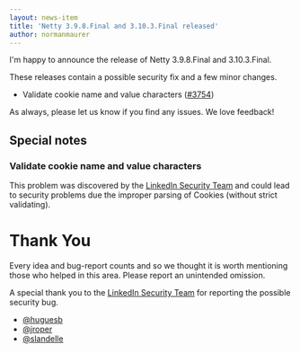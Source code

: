 ```yaml
---
layout: news-item
title: 'Netty 3.9.8.Final and 3.10.3.Final released'
author: normanmaurer
---
```


I'm happy to announce the release of Netty 3.9.8.Final and 3.10.3.Final.

These releases contain a possible security fix and a few minor changes.

* Validate cookie name and value characters ([#3754](https://github.com/netty/netty/pull/3754))

As always, please let us know if you find any issues. We love feedback!

## Special notes

### Validate cookie name and value characters

This problem was discovered by the [LinkedIn Security Team](https://www.linkedin.com) and could lead to security
problems due the improper parsing of Cookies (without strict validating).

# Thank You

Every idea and bug-report counts and so we thought it is worth mentioning those who helped in this area. Please report an unintended omission.

A special thank you to the [LinkedIn Security Team](https://www.linkedin.com) for reporting the possible security bug.


* [@huguesb](https://github.com/huguesb)
* [@jroper](https://github.com/jroper)
* [@slandelle](https://github.com/slandelle)
